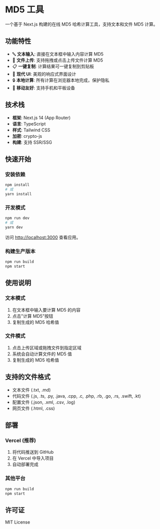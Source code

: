 # MD5 工具

一个基于 Next.js 构建的在线 MD5 哈希计算工具，支持文本和文件 MD5 计算。

## 功能特性

- 🔤 **文本输入**: 直接在文本框中输入内容计算 MD5
- 📁 **文件上传**: 支持拖拽或点击上传文件计算 MD5
- 📋 **一键复制**: 计算结果可一键复制到剪贴板
- 🎨 **现代 UI**: 美观的响应式界面设计
- 🔒 **本地计算**: 所有计算在浏览器本地完成，保护隐私
- 📱 **移动友好**: 支持手机和平板设备

## 技术栈

- **框架**: Next.js 14 (App Router)
- **语言**: TypeScript
- **样式**: Tailwind CSS
- **加密**: crypto-js
- **构建**: 支持 SSR/SSG

## 快速开始

### 安装依赖

```bash
npm install
# 或
yarn install
```

### 开发模式

```bash
npm run dev
# 或
yarn dev
```

访问 [http://localhost:3000](http://localhost:3000) 查看应用。

### 构建生产版本

```bash
npm run build
npm start
```

## 使用说明

### 文本模式

1. 在文本框中输入要计算 MD5 的内容
2. 点击"计算 MD5"按钮
3. 复制生成的 MD5 哈希值

### 文件模式

1. 点击上传区域或拖拽文件到指定区域
2. 系统会自动计算文件的 MD5 值
3. 复制生成的 MD5 哈希值

## 支持的文件格式

- 文本文件 (.txt, .md)
- 代码文件 (.js, .ts, .py, .java, .cpp, .c, .php, .rb, .go, .rs, .swift, .kt)
- 配置文件 (.json, .xml, .csv, .log)
- 网页文件 (.html, .css)

## 部署

### Vercel (推荐)

1. 将代码推送到 GitHub
2. 在 Vercel 中导入项目
3. 自动部署完成

### 其他平台

```bash
npm run build
npm start
```

## 许可证

MIT License

